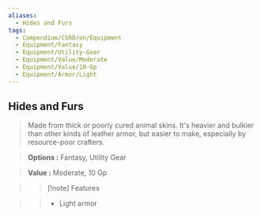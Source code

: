 ```yaml
---
aliases:
  - Hides and Furs
tags:
  - Compendium/CSRD/en/Equipment
  - Equipment/Fantasy
  - Equipment/Utility-Gear
  - Equipment/Value/Moderate
  - Equipment/Value/10-Gp
  - Equipment/Armor/Light
---
```

  
    
## Hides and Furs    
    
>Made from thick or poorly cured animal skins. It's heavier and bulkier than other kinds of leather armor, but easier to make, especially by resource-poor crafters.    
> **Options :** Fantasy, Utility Gear    
> **Value :** Moderate, 10 Gp    
>>[!note] Features    
>> - Light armor